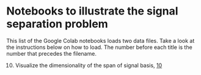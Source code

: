 # Notebooks to illustrate the signal separation problem
This list of the Google Colab notebooks loads two data files. Take a look at the instructions below on how to load. The number before each title is the number that precedes the filename. 

10. Visualize the dimensionality of the span of signal basis, [10](10_SingularValuesDecomposition.ipynb)
